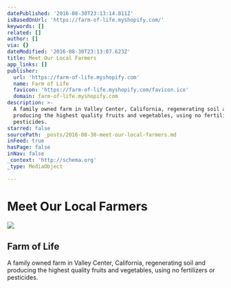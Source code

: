 ```yaml
---
datePublished: '2016-08-30T23:13:14.811Z'
isBasedOnUrl: 'https://farm-of-life.myshopify.com/'
keywords: []
related: []
author: []
via: {}
dateModified: '2016-08-30T23:13:07.623Z'
title: Meet Our Local Farmers
app_links: []
publisher:
  url: 'https://farm-of-life.myshopify.com'
  name: Farm of Life
  favicon: 'https://farm-of-life.myshopify.com/favicon.ico'
  domain: farm-of-life.myshopify.com
description: >-
  A family owned farm in Valley Center, California, regenerating soil and
  producing the highest quality fruits and vegetables, using no fertilizers or
  pesticides.
starred: false
sourcePath: _posts/2016-08-30-meet-our-local-farmers.md
inFeed: true
hasPage: false
inNav: false
_context: 'http://schema.org'
_type: MediaObject

---
```

# Meet Our Local Farmers

<article style=""><img src="https://s3-us-west-2.amazonaws.com/the-grid-img/p/8bb3f3ae8e356bc02f095854c94944a6f4313c06.jpg" /><h1>Farm of Life</h1><p>A family owned farm in Valley Center, California, regenerating soil and producing the highest quality fruits and vegetables, using no fertilizers or pesticides.</p></article>